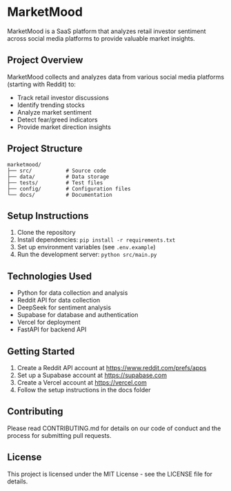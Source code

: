 # MarketMood

MarketMood is a SaaS platform that analyzes retail investor sentiment across social media platforms to provide valuable market insights.

## Project Overview

MarketMood collects and analyzes data from various social media platforms (starting with Reddit) to:

- Track retail investor discussions
- Identify trending stocks
- Analyze market sentiment
- Detect fear/greed indicators
- Provide market direction insights

## Project Structure

```
marketmood/
├── src/           # Source code
├── data/          # Data storage
├── tests/         # Test files
├── config/        # Configuration files
└── docs/          # Documentation
```

## Setup Instructions

1. Clone the repository
2. Install dependencies: `pip install -r requirements.txt`
3. Set up environment variables (see `.env.example`)
4. Run the development server: `python src/main.py`

## Technologies Used

- Python for data collection and analysis
- Reddit API for data collection
- DeepSeek for sentiment analysis
- Supabase for database and authentication
- Vercel for deployment
- FastAPI for backend API

## Getting Started

1. Create a Reddit API account at https://www.reddit.com/prefs/apps
2. Set up a Supabase account at https://supabase.com
3. Create a Vercel account at https://vercel.com
4. Follow the setup instructions in the docs folder

## Contributing

Please read CONTRIBUTING.md for details on our code of conduct and the process for submitting pull requests.

## License

This project is licensed under the MIT License - see the LICENSE file for details.

